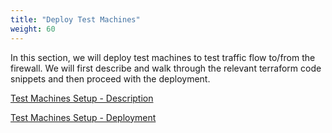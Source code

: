 ```yaml
---
title: "Deploy Test Machines"
weight: 60
---
```


In this section, we will deploy test machines to test traffic flow to/from the firewall. We will first describe and walk through the relevant terraform code snippets and then proceed with the deployment.

[Test Machines Setup - Description](../60_Deploy_Test_Machines/1_Test_machines_setup.md)

[Test Machines Setup - Deployment](../60_Deploy_Test_Machines/2_Deployment.md)